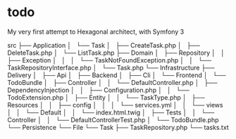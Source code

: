 todo
====

My very first attempt to Hexagonal architect, with Symfony 3

src
├── Application
│   └── Task
│       ├── CreateTask.php
│       ├── DeleteTask.php
│       └── ListTask.php
├── Domain
│   ├── Repository
│   │   ├── Exception
│   │   │   └── TaskNotFoundException.php
│   │   └── TaskRepositoryInterface.php
│   └── Task.php
└── Infrastructure
    ├── Delivery
    │   ├── Api
    │   ├── Backend
    │   ├── Cli
    │   └── Frontend
    │       └── TodoBundle
    │           ├── Controller
    │           │   └── DefaultController.php
    │           ├── DependencyInjection
    │           │   ├── Configuration.php
    │           │   └── TodoExtension.php
    │           ├── Entity
    │           │   └── TaskType.php
    │           ├── Resources
    │           │   ├── config
    │           │   │   └── services.yml
    │           │   └── views
    │           │       └── Default
    │           │           └── index.html.twig
    │           ├── Tests
    │           │   └── Controller
    │           │       └── DefaultControllerTest.php
    │           └── TodoBundle.php
    └── Persistence
        └── File
            └── Task
                ├── TaskRepository.php
                └── tasks.txt


